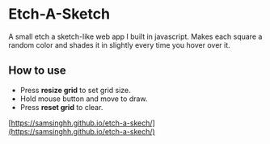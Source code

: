 # Etch-A-Sketch
A small etch a sketch-like web app I built in javascript. Makes each square a random color and shades it in slightly every time you hover over it. 

## How to use
- Press **resize grid** to set grid size.
- Hold mouse button and move to draw.
- Press **reset grid** to clear.

[https://samsinghh.github.io/etch-a-skech/](https://samsinghh.github.io/etch-a-skech/)
